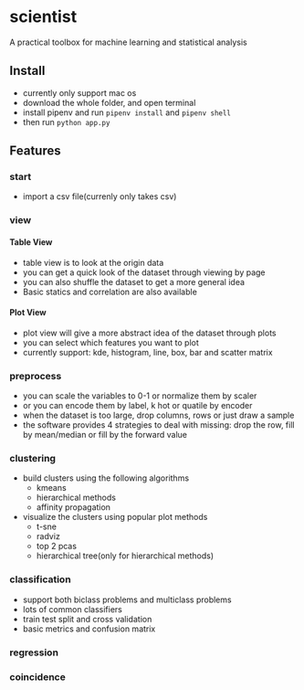 # scientist
A practical toolbox for machine learning and statistical analysis

## Install
* currently only support mac os
* download the whole folder, and open terminal
* install pipenv and run `pipenv install` and `pipenv shell`
* then run `python app.py`

## Features
### start
* import a csv file(currenly only takes csv)

### view
#### Table View
* table view is to look at the origin data
* you can get a quick look of the dataset through viewing by page
* you can also shuffle the dataset to get a more general idea
* Basic statics and correlation are also available
#### Plot View
* plot view will give a more abstract idea of the dataset through plots
* you can select which features you want to plot
* currently support: kde, histogram, line, box, bar and scatter matrix

### preprocess
* you can scale the variables to 0-1 or normalize them by scaler
* or you can encode them by label, k hot or quatile by encoder
* when the dataset is too large, drop columns, rows or just draw a sample
* the software provides 4 strategies to deal with missing: drop the row, fill by mean/median or fill by the forward value

### clustering
* build clusters using the following algorithms
    * kmeans
    * hierarchical methods
    * affinity propagation
* visualize the clusters using popular plot methods
    * t-sne
    * radviz
    * top 2 pcas
    * hierarchical tree(only for hierarchical methods)
### classification
* support both biclass problems and multiclass problems
* lots of common classifiers
* train test split and cross validation
* basic metrics and confusion matrix
### regression
### coincidence
